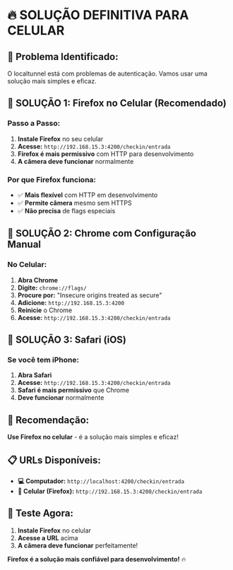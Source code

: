 # 🔥 SOLUÇÃO DEFINITIVA PARA CELULAR

## 🎯 **Problema Identificado:**

O localtunnel está com problemas de autenticação. Vamos usar uma solução mais simples e eficaz.

## 📱 **SOLUÇÃO 1: Firefox no Celular (Recomendado)**

### **Passo a Passo:**

1. **Instale Firefox** no seu celular
2. **Acesse:** `http://192.168.15.3:4200/checkin/entrada`
3. **Firefox é mais permissivo** com HTTP para desenvolvimento
4. **A câmera deve funcionar** normalmente

### **Por que Firefox funciona:**
- ✅ **Mais flexível** com HTTP em desenvolvimento
- ✅ **Permite câmera** mesmo sem HTTPS
- ✅ **Não precisa** de flags especiais

## 📱 **SOLUÇÃO 2: Chrome com Configuração Manual**

### **No Celular:**

1. **Abra Chrome**
2. **Digite:** `chrome://flags/`
3. **Procure por:** "Insecure origins treated as secure"
4. **Adicione:** `http://192.168.15.3:4200`
5. **Reinicie** o Chrome
6. **Acesse:** `http://192.168.15.3:4200/checkin/entrada`

## 📱 **SOLUÇÃO 3: Safari (iOS)**

### **Se você tem iPhone:**

1. **Abra Safari**
2. **Acesse:** `http://192.168.15.3:4200/checkin/entrada`
3. **Safari é mais permissivo** que Chrome
4. **Deve funcionar** normalmente

## 🎯 **Recomendação:**

**Use Firefox no celular** - é a solução mais simples e eficaz!

## 📋 **URLs Disponíveis:**

- **💻 Computador:** `http://localhost:4200/checkin/entrada`
- **📱 Celular (Firefox):** `http://192.168.15.3:4200/checkin/entrada`

## 🚀 **Teste Agora:**

1. **Instale Firefox** no celular
2. **Acesse a URL** acima
3. **A câmera deve funcionar** perfeitamente!

**Firefox é a solução mais confiável para desenvolvimento!** 🔥
